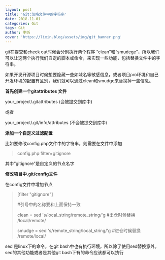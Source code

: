 ```yaml
---
layout: post
title: 'Git:忽略文件中的字符串'
date: 2018-11-01
categories: Git
tags: Git
author: 李昕
cover: 'https://lixin.blog/assets/img/git_banner.png'
---
```


git在提交和check out时候会分别执行两个程序 “clean”和“smudege”，所以我们可以让这两个执行我们自定的脚本或命令，来实现一些功能，包括替换文件中的字符串。

如果开发开源项目时候想要隐藏一些如域名等敏感信息，或者项目pro环境和自己开发环境的配置有区别，我们就可以通过clean和smudge来替换掉一些信息。

**首先创建一个gitattributes 文件**

your_project/.gitattributes (会被提交到库中)

或者

your_project/.git/info/attributes (不会被提交到库中)

**添加一个自定义过滤配置**

比如要修改config.php文件中的字符串，则需要在文件中添加

>config.php filter=gitignore

其中“gitignore”是自定义的节点名字

**修改项目中.git/config文件**

在config文件中增加节点

>[filter "gitignore"] 
>
>#引号中的名称要和上面保持一致
>
>    clean = sed 's/local_string/remote_string/'g   #出仓时候替换 /local/remote/
>
>    smudge = sed 's/remote_string/local_string/'g  #进仓时候替换 /remote/local/

sed 是linux下的命令，在git bash中也有执行环境，所以除了使用sed替换意外，sed的其他功能或者是其他git bash下有的命令应该都可以执行